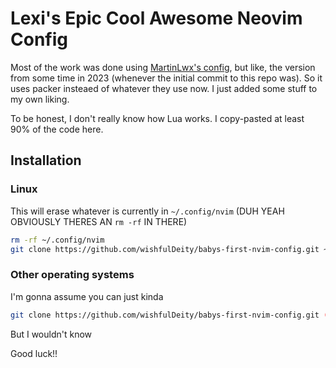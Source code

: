 # Lexi's Epic Cool Awesome Neovim Config

Most of the work was done using [MartinLwx's config](https://martinlwx.github.io/en/config-neovim-from-scratch/), but like, the version from some time in 2023 (whenever the initial commit to this repo was). So it uses packer insteaed of whatever they use now.
I just added some stuff to my own liking.

To be honest, I don't really know how Lua works. I copy-pasted at least 90% of the code here.

## Installation
### Linux
This will erase whatever is currently in `~/.config/nvim` (DUH YEAH OBVIOUSLY THERES AN `rm -rf` IN THERE)
```bash
rm -rf ~/.config/nvim
git clone https://github.com/wishfulDeity/babys-first-nvim-config.git ~/.config/nvim
```
### Other operating systems
I'm gonna assume you can just kinda
```bash
git clone https://github.com/wishfulDeity/babys-first-nvim-config.git (/path/to/nvim/config)
```
But I wouldn't know

Good luck!!
